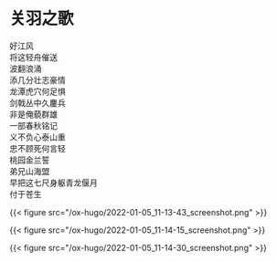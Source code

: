 # 关羽之歌


<div class="verse">

好江风<br />
将这轻舟催送<br />
波翻浪涌<br />
添几分壮志豪情<br />
龙潭虎穴何足惧<br />
剑戟丛中久鏖兵<br />
非是俺藐群雄<br />
一部春秋铭记<br />
义不负心泰山重<br />
忠不顾死何言轻<br />
桃园金兰誓<br />
弟兄山海盟<br />
早把这七尺身躯青龙偃月<br />
付于苍生<br />

</div>

{{< figure src="/ox-hugo/2022-01-05_11-13-43_screenshot.png" >}}

{{< figure src="/ox-hugo/2022-01-05_11-14-15_screenshot.png" >}}

{{< figure src="/ox-hugo/2022-01-05_11-14-30_screenshot.png" >}}

